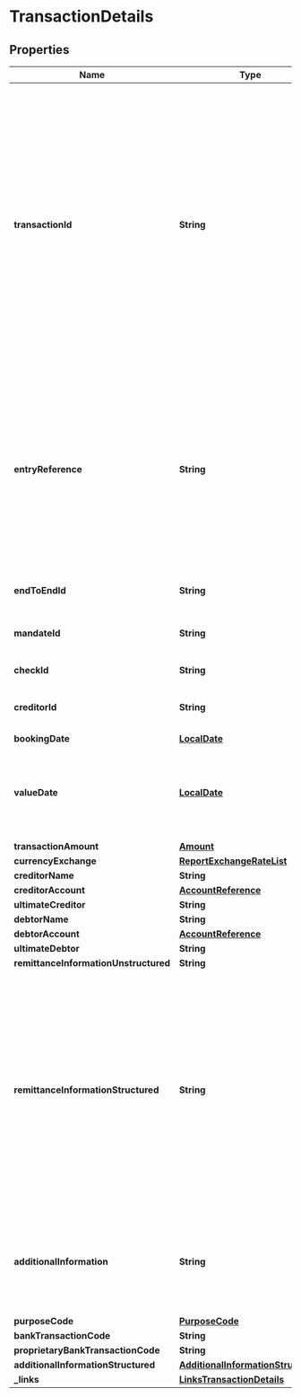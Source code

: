 # TransactionDetails

## Properties
Name | Type | Description | Notes
------------ | ------------- | ------------- | -------------
**transactionId** | **String** | the Transaction Id can be used as access-ID in the API, where more details on an transaction is offered. If this data attribute is provided this shows that the AIS can get access on more details about this transaction using the Get transaction details request.  |  [optional]
**entryReference** | **String** | Is the identification of the transaction as used e.g. for reference for deltafunction on application level. The same identification as for example used within camt.05x messages.  |  [optional]
**endToEndId** | **String** | Unique end to end identity. |  [optional]
**mandateId** | **String** | Identification of Mandates, e.g. a SEPA Mandate ID. |  [optional]
**checkId** | **String** | Identification of a Cheque. |  [optional]
**creditorId** | **String** | Identification of Creditors, e.g. a SEPA Creditor ID. |  [optional]
**bookingDate** | [**LocalDate**](LocalDate.md) |  |  [optional]
**valueDate** | [**LocalDate**](LocalDate.md) | The Date at which assets become available to the account owner in case of a credit. |  [optional]
**transactionAmount** | [**Amount**](Amount.md) |  | 
**currencyExchange** | [**ReportExchangeRateList**](ReportExchangeRateList.md) |  |  [optional]
**creditorName** | **String** |  |  [optional]
**creditorAccount** | [**AccountReference**](AccountReference.md) |  |  [optional]
**ultimateCreditor** | **String** |  |  [optional]
**debtorName** | **String** |  |  [optional]
**debtorAccount** | [**AccountReference**](AccountReference.md) |  |  [optional]
**ultimateDebtor** | **String** |  |  [optional]
**remittanceInformationUnstructured** | **String** |  |  [optional]
**remittanceInformationStructured** | **String** | Reference as contained in the structured remittance reference structure (without the surrounding XML structure).  Different from other places the content is containt in plain form not in form of a structered field.  |  [optional]
**additionalInformation** | **String** | Might be used by the ASPSP to transport additional transaction related information to the PSU.  |  [optional]
**purposeCode** | [**PurposeCode**](PurposeCode.md) |  |  [optional]
**bankTransactionCode** | **String** |  |  [optional]
**proprietaryBankTransactionCode** | **String** |  |  [optional]
**additionalInformationStructured** | [**AdditionalInformationStructured**](AdditionalInformationStructured.md) |  |  [optional]
**_links** | [**LinksTransactionDetails**](LinksTransactionDetails.md) |  |  [optional]
